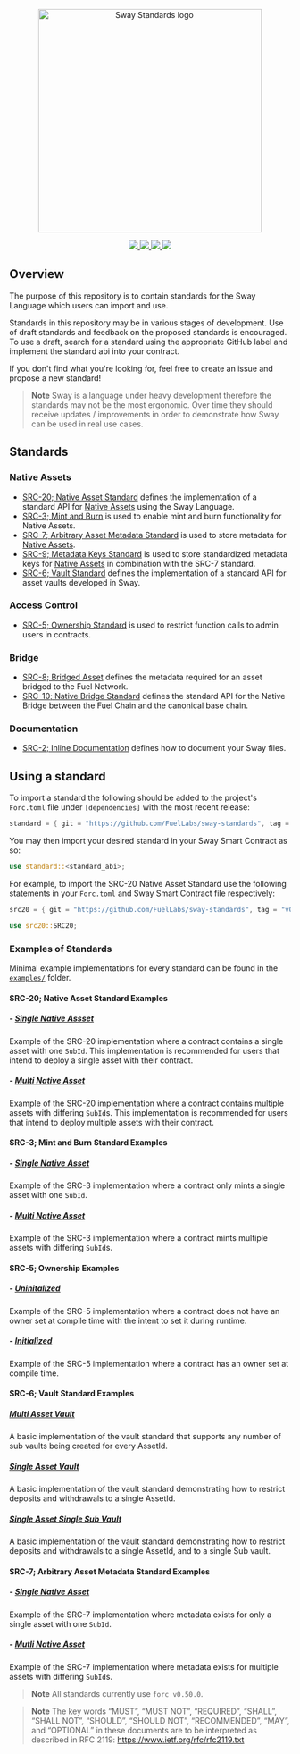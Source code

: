 <p align="center">
    <picture>
        <source media="(prefers-color-scheme: dark)" srcset=".docs/sway-standards-logo-dark-theme.png">
        <img alt="Sway Standards logo" width="400px" src=".docs/sway-standards-logo-light-theme.png">
    </picture>
</p>

<p align="center">
    <a href="https://github.com/FuelLabs/sway-standards/actions/workflows/ci.yml" alt="CI">
        <img src="https://github.com/FuelLabs/sway-standards/actions/workflows/ci.yml/badge.svg" />
    </a>
    <a href="https://crates.io/crates/forc/0.49.1" alt="forc">
        <img src="https://img.shields.io/badge/forc-v0.49.1-orange" />
    </a>
    <a href="./LICENSE" alt="forc">
        <img src="https://img.shields.io/github/license/FuelLabs/sway-standards" />
    </a>
    <a href="https://discord.gg/xfpK4Pe">
        <img src="https://img.shields.io/discord/732892373507375164?color=6A7EC2&logo=discord&logoColor=ffffff&labelColor=6A7EC2&label=Discord" />
    </a>
</p>

## Overview

The purpose of this repository is to contain standards for the Sway Language which users can import and use. 

Standards in this repository may be in various stages of development. Use of draft standards and feedback on the proposed standards is encouraged. To use a draft, search for a standard using the appropriate GitHub label and implement the standard abi into your contract. 

If you don't find what you're looking for, feel free to create an issue and propose a new standard!

> **Note**
> Sway is a language under heavy development therefore the standards may not be the most ergonomic. Over time they should receive updates / improvements in order to demonstrate how Sway can be used in real use cases.

## Standards

### Native Assets

- [SRC-20; Native Asset Standard](./standards/src20-native-asset/) defines the implementation of a standard API for [Native Assets](https://docs.fuel.network/docs/sway/blockchain-development/native_assets) using the Sway Language.
- [SRC-3; Mint and Burn](./standards/src3-mint-burn/) is used to enable mint and burn functionality for Native Assets.
- [SRC-7; Arbitrary Asset Metadata Standard](./standards/src7-metadata/) is used to store metadata for [Native Assets](https://docs.fuel.network/docs/sway/blockchain-development/native_assets).
- [SRC-9; Metadata Keys Standard](./standards/src9-metadata-keys/) is used to store standardized metadata keys for [Native Assets](https://docs.fuel.network/docs/sway/blockchain-development/native_assets) in combination with the SRC-7 standard.
- [SRC-6; Vault Standard](./standards/src6-vault/) defines the implementation of a standard API for asset vaults developed in Sway.

### Access Control

- [SRC-5; Ownership Standard](./standards/src5-ownership/) is used to restrict function calls to admin users in contracts.

### Bridge

- [SRC-8; Bridged Asset](./standards/src8-bridged-asset/) defines the metadata required for an asset bridged to the Fuel Network.
- [SRC-10; Native Bridge Standard](./standards/src10-native-bridge/) defines the standard API for the Native Bridge between the Fuel Chain and the canonical base chain.

### Documentation

- [SRC-2; Inline Documentation](./standards/src2-inline-docs/) defines how to document your Sway files.

## Using a standard

To import a standard the following should be added to the project's `Forc.toml` file under `[dependencies]` with the most recent release:

```rust
standard = { git = "https://github.com/FuelLabs/sway-standards", tag = "v0.1.0" }
```

You may then import your desired standard in your Sway Smart Contract as so:

```rust
use standard::<standard_abi>;
```

For example, to import the SRC-20 Native Asset Standard use the following statements in your `Forc.toml` and Sway Smart Contract file respectively:

```rust
src20 = { git = "https://github.com/FuelLabs/sway-standards", tag = "v0.3.3" }
```

```rust
use src20::SRC20;
```

### Examples of Standards

Minimal example implementations for every standard can be found in the [`examples/`](./examples/) folder.

#### SRC-20; Native Asset Standard Examples

##### - [Single Native Assset](./examples/src20-native-asset/single_asset/src/single_asset.sw)

Example of the SRC-20 implementation where a contract contains a single asset with one `SubId`. This implementation is recommended for users that intend to deploy a single asset with their contract.

##### - [Multi Native Asset](./examples/src20-native-asset/multi_asset/src/multi_asset.sw)

Example of the SRC-20 implementation where a contract contains multiple assets with differing `SubId`s. This implementation is recommended for users that intend to deploy multiple assets with their contract.

#### SRC-3; Mint and Burn Standard Examples

##### - [Single Native Asset](./examples/src3-mint-burn/single_asset/src/single_asset.sw)

Example of the SRC-3 implementation where a contract only mints a single asset with one `SubId`.

##### - [Multi Native Asset](./examples/src3-mint-burn/multi_asset/src/multi_asset.sw)

Example of the SRC-3 implementation where a contract mints multiple assets with differing `SubId`s.

#### SRC-5; Ownership Examples

##### - [Uninitalized](./examples/src5-ownership/uninitialized_example/src/uninitialized_example.sw)

Example of the SRC-5 implementation where a contract does not have an owner set at compile time with the intent to set it during runtime.

##### - [Initialized](./examples/src5-ownership/initialized_example/src/initialized_example.sw)

Example of the SRC-5 implementation where a contract has an owner set at compile time.

#### SRC-6; Vault Standard Examples

##### [Multi Asset Vault](./examples/src6-vault/multi_asset_vault/)

A basic implementation of the vault standard that supports any number of sub vaults being created for every AssetId.

##### [Single Asset Vault](./examples/src6-vault/single_asset_vault/)

A basic implementation of the vault standard demonstrating how to restrict deposits and withdrawals to a single AssetId.

##### [Single Asset Single Sub Vault](./examples/src6-vault/single_asset_single_sub_vault/)

A basic implementation of the vault standard demonstrating how to restrict deposits and withdrawals to a single AssetId, and to a single Sub vault.

#### SRC-7; Arbitrary Asset Metadata Standard Examples

##### - [Single Native Asset](./examples/src7-metadata/single_asset/src/single_asset.sw)

Example of the SRC-7 implementation where metadata exists for only a single asset with one `SubId`.

##### - [Mutli Native Asset](./examples/src7-metadata/multi_asset/src/multi_asset.sw)

Example of the SRC-7 implementation where metadata exists for multiple assets with differing `SubId`s.

> **Note**
> All standards currently use `forc v0.50.0`.

<!-- TODO:
## Contributing

Check out the [book](https://fuellabs.github.io/sway-libs/book/index.html) for more info! 
-->

> **Note**
> The key words “MUST”, “MUST NOT”, “REQUIRED”, “SHALL”, “SHALL NOT”, “SHOULD”, “SHOULD NOT”, “RECOMMENDED”, “MAY”, and “OPTIONAL” in these documents are to be interpreted as described in RFC 2119: https://www.ietf.org/rfc/rfc2119.txt
